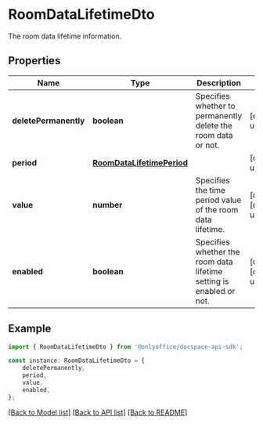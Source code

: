 # RoomDataLifetimeDto

The room data lifetime information.

## Properties

Name | Type | Description | Notes
------------ | ------------- | ------------- | -------------
**deletePermanently** | **boolean** | Specifies whether to permanently delete the room data or not. | [default to undefined]
**period** | [**RoomDataLifetimePeriod**](RoomDataLifetimePeriod.md) |  | [default to undefined]
**value** | **number** | Specifies the time period value of the room data lifetime. | [optional] [default to undefined]
**enabled** | **boolean** | Specifies whether the room data lifetime setting is enabled or not. | [optional] [default to undefined]

## Example

```typescript
import { RoomDataLifetimeDto } from '@onlyoffice/docspace-api-sdk';

const instance: RoomDataLifetimeDto = {
    deletePermanently,
    period,
    value,
    enabled,
};
```

[[Back to Model list]](../README.md#documentation-for-models) [[Back to API list]](../README.md#documentation-for-api-endpoints) [[Back to README]](../README.md)
